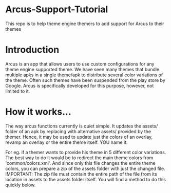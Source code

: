 # Arcus-Support-Tutorial
This repo is to help theme engine themers to add support for Arcus to their themes

# Introduction
Arcus is an app that allows users to use custom configurations for any theme engine supported theme. We have seen many themes that bundle multiple apks in a single theme/apk to distribute several color variations of the theme. Often such themes have been suspended from the play store by Google. Arcus is specifically developed for this purpose, however, not limited to it.

# How it works...
The way arcus functions currently is quiet simple. It updates the assets/ folder of an apk by replacing with alternative assets/ provided by the themer. Hence, it may be used to update just the colors of an overlay, revamp an overlay or the entire theme itself. YOU name it.

For eg. if a themer wants to provide his theme in 5 different color variations. The best way to do it would be to redirect the main theme colors from 'common/colors.xml'. And since only this file changes the entire theme colors, you can prepare a zip of the assets folder with just the changed file. IMPORTANT: The zip file must contain the entire path of the file from its location in assets to the assets folder itself. You will find a method to do this quickly below.
